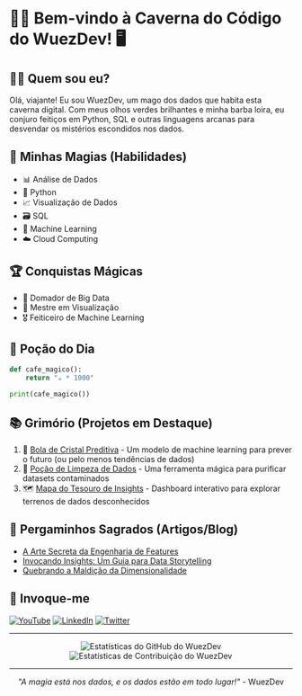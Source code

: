 # 🧙‍♂️ Bem-vindo à Caverna do Código do WuezDev! 🖥️


## 🧙‍♂️ Quem sou eu?

Olá, viajante! Eu sou WuezDev, um mago dos dados que habita esta caverna digital. Com meus olhos verdes brilhantes e minha barba loira, eu conjuro feitiços em Python, SQL e outras linguagens arcanas para desvendar os mistérios escondidos nos dados.

## 🔮 Minhas Magias (Habilidades)

- 📊 Análise de Dados
- 🐍 Python
- 📈 Visualização de Dados
- 🗃️ SQL
- 🤖 Machine Learning
- ☁️ Cloud Computing

## 🏆 Conquistas Mágicas

- 🥇 Domador de Big Data
- 🏅 Mestre em Visualização
- 🎖️ Feiticeiro de Machine Learning

## 🍵 Poção do Dia

```python
def cafe_magico():
    return "☕️ * 1000"

print(cafe_magico())
```

## 📚 Grimório (Projetos em Destaque)

1. 🔮 [Bola de Cristal Preditiva](link-do-projeto) - Um modelo de machine learning para prever o futuro (ou pelo menos tendências de dados)
2. 🧪 [Poção de Limpeza de Dados](link-do-projeto) - Uma ferramenta mágica para purificar datasets contaminados
3. 🗺️ [Mapa do Tesouro de Insights](link-do-projeto) - Dashboard interativo para explorar terrenos de dados desconhecidos

## 📜 Pergaminhos Sagrados (Artigos/Blog)

- [A Arte Secreta da Engenharia de Features](link-do-artigo)
- [Invocando Insights: Um Guia para Data Storytelling](link-do-artigo)
- [Quebrando a Maldição da Dimensionalidade](link-do-artigo)

## 🌟 Invoque-me

[![YouTube](https://img.shields.io/badge/-YouTube-FF0000?style=flat-square&logo=youtube&logoColor=white)](https://www.youtube.com/seu-canal)
[![LinkedIn](https://img.shields.io/badge/-LinkedIn-0077B5?style=flat-square&logo=linkedin&logoColor=white)](https://www.linkedin.com/in/seu-perfil/)
[![Twitter](https://img.shields.io/badge/-Twitter-1DA1F2?style=flat-square&logo=twitter&logoColor=white)](https://twitter.com/seu-perfil)

---

<div align="center">
  <img src="https://github-readme-stats.vercel.app/api?username=wuezdev&show_icons=true&theme=merko" alt="Estatísticas do GitHub do WuezDev">
</div>

<div align="center">
  <img src="https://github-readme-streak-stats.herokuapp.com/?user=wuezdev&theme=merko" alt="Estatísticas de Contribuição do WuezDev">
</div>

---

<div align="center">

*"A magia está nos dados, e os dados estão em todo lugar!"* - WuezDev

</div>
